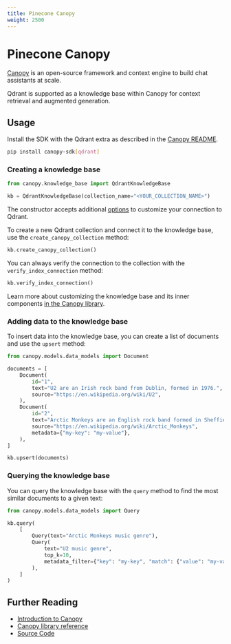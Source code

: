 ```yaml
---
title: Pinecone Canopy
weight: 2500
---
```


# Pinecone Canopy

[Canopy](https://github.com/pinecone-io/canopy) is an open-source framework and context engine to build chat assistants at scale.

Qdrant is supported as a knowledge base within Canopy for context retrieval and augmented generation.

## Usage

Install the SDK with the Qdrant extra as described in the [Canopy README](https://github.com/pinecone-io/canopy?tab=readme-ov-file#extras).

```bash
pip install canopy-sdk[qdrant]
```

### Creating a knowledge base

```python
from canopy.knowledge_base import QdrantKnowledgeBase

kb = QdrantKnowledgeBase(collection_name="<YOUR_COLLECTION_NAME>")
```

<aside role="status">The constructor accepts additional <a href="https://github.com/qdrant/qdrant-client/blob/eda201a1dbf1bbc67415f8437a5619f6f83e8ac6/qdrant_client/qdrant_client.py#L36-L61">options</a> to customize your connection to Qdrant.</aside>

To create a new Qdrant collection and connect it to the knowledge base, use the `create_canopy_collection` method:

```python
kb.create_canopy_collection()
```

You can always verify the connection to the collection with the `verify_index_connection` method:

```python
kb.verify_index_connection()
```

Learn more about customizing the knowledge base and its inner components [in the Canopy library](https://github.com/pinecone-io/canopy/blob/main/docs/library.md#understanding-knowledgebase-workings).

### Adding data to the knowledge base

To insert data into the knowledge base, you can create a list of documents and use the `upsert` method:

```python
from canopy.models.data_models import Document

documents = [
    Document(
        id="1",
        text="U2 are an Irish rock band from Dublin, formed in 1976.",
        source="https://en.wikipedia.org/wiki/U2",
    ),
    Document(
        id="2",
        text="Arctic Monkeys are an English rock band formed in Sheffield in 2002.",
        source="https://en.wikipedia.org/wiki/Arctic_Monkeys",
        metadata={"my-key": "my-value"},
    ),
]

kb.upsert(documents)
```

### Querying the knowledge base

You can query the knowledge base with the `query` method to find the most similar documents to a given text:

```python
from canopy.models.data_models import Query

kb.query(
    [
        Query(text="Arctic Monkeys music genre"),
        Query(
            text="U2 music genre",
            top_k=10,
            metadata_filter={"key": "my-key", "match": {"value": "my-value"}},
        ),
    ]
)
```

## Further Reading

- [Introduction to Canopy](https://www.pinecone.io/blog/canopy-rag-framework/)
- [Canopy library reference](https://github.com/pinecone-io/canopy/blob/main/docs/library.md)
- [Source Code](https://github.com/pinecone-io/canopy/tree/main/src/canopy/knowledge_base/qdrant)
